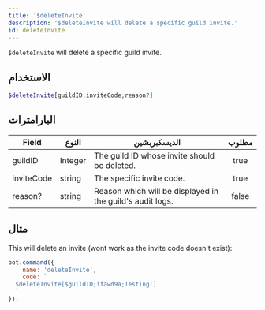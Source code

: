 ```yaml
---
title: '$deleteInvite'
description: '$deleteInvite will delete a specific guild invite.'
id: deleteInvite
---
```


`$deleteInvite` will delete a specific guild invite.

## الاستخدام

```php
$deleteInvite[guildID;inviteCode;reason?]
```

## البارامترات

| Field      | النوع   | الديسكبربشين                                              | مطلوب |
| ---------- | ------- | --------------------------------------------------------- |:-----:|
| guildID    | Integer | The guild ID whose invite should be deleted.              | true  |
| inviteCode | string  | The specific invite code.                                 | true  |
| reason?    | string  | Reason which will be displayed in the guild's audit logs. | false |

## مثال

This will delete an invite (wont work as the invite code doesn't exist):

```javascript
bot.command({
    name: 'deleteInvite',
    code: `
  $deleteInvite[$guildID;ifawd9a;Testing!]
  `
});
```